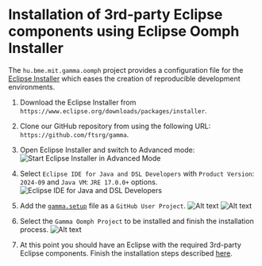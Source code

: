 # Installation of 3rd-party Eclipse components using Eclipse Oomph Installer

The `hu.bme.mit.gamma.oomph` project provides a configuration file for the [Eclipse Installer](https://wiki.eclipse.org/Eclipse_Installer) which eases the creation of reproducible development environments. 

1. Download the Eclipse Installer from `https://www.eclipse.org/downloads/packages/installer`.

1. Clone our GitHub repository from using the following URL: `https://github.com/ftsrg/gamma`.
   
1. Open Eclipse Installer and switch to Advanced mode:
![Start Eclipse Installer in Advanced Mode](images/eclipse-installer.png)

1. Select `Eclipse IDE for Java and DSL Developers` with `Product Version`: `2024-09` and `Java VM`: `JRE 17.0.0+` options.
![Eclipse IDE for Java and DSL Developers](images/eclipse-dsl.png)

1. Add the [`gamma.setup`](hu.bme.mit.gamma.oomph/gamma.setup) file as a `GitHub User Project`. 
![Alt text](images/eclipse-add-project.png)
![Alt text](images/eclipse-add-user-project.png)

1. Select the `Gamma Oomph Project` to be installed and finish the installation process.
![Alt text](images/eclipse-select-gamma.png)

1. At this point you should have an Eclipse with the required 3rd-party Eclipse components. Finish the installation steps described [here](../README.md#installation).